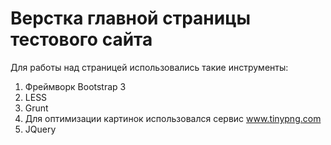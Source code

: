# Верстка главной страницы тестового сайта

Для работы над страницей использовались такие инструменты:
1. Фреймворк Bootstrap 3
2. LESS
3. Grunt
4. Для оптимизации картинок использовался сервис www.tinypng.com
5. JQuery







 

